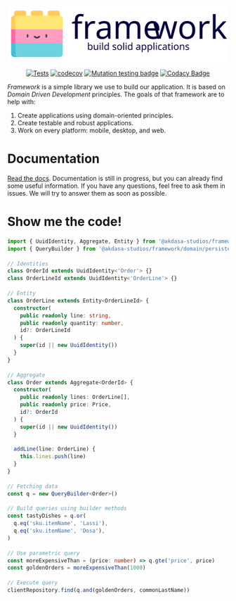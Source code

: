 <p align="center">
  <img src="https://raw.githubusercontent.com/akdasa-studios/framework/main/docs/logo.svg" height="128px"/>

<p align="center">
  <a href="https://github.com/akdasa-studios/framework/actions/workflows/tests.yml"><img src="https://github.com/akdasa-studios/framework/actions/workflows/tests.yml/badge.svg" alt="Tests"></a>
  <a href="https://codecov.io/gh/akdasa-studios/framework"><img src="https://codecov.io/gh/akdasa-studios/framework/branch/main/graph/badge.svg?token=OB1AZJDMY5" alt="codecov"></a>
  <a href="https://dashboard.stryker-mutator.io/reports/github.com/akdasa-studios/framework/main"><img src="https://img.shields.io/endpoint?style=flat&amp;url=https%3A%2F%2Fbadge-api.stryker-mutator.io%2Fgithub.com%2Fakdasa-studios%2Fframework%2Fmain" alt="Mutation testing badge"></a>
  <a href="https://www.codacy.com/gh/akdasa-studios/framework/dashboard?utm_source=github.com&amp;utm_medium=referral&amp;utm_content=akdasa-studios/framework&amp;utm_campaign=Badge_Grade"><img src="https://app.codacy.com/project/badge/Grade/a2f433a5afe841ca8bda8e6025ee4929" alt="Codacy Badge"></a>
</p>

_Framework_ is a simple library we use to build our application. It is based on _Domain Driven Development_ principles. The goals of that framework are to help with:

  1. Create applications using domain-oriented principles.
  2. Create testable and robust applications.
  3. Work on every platform: mobile, desktop, and web.

# Documentation
[Read the docs](./docs/index.md). Documentation is still in progress, but you can already find some useful information. If you have any questions, feel free to ask them in issues. We will try to answer them as soon as possible.

# Show me the code!
```ts
import { UuidIdentity, Aggregate, Entity } from '@akdasa-studios/framework/domain/models'
import { QueryBuilder } from '@akdasa-studios/framework/domain/persistence'

// Identities
class OrderId extends UuidIdentity<'Order'> {}
class OrderLineId extends UuidIdentity<'OrderLine'> {}

// Entity
class OrderLine extends Entity<OrderLineId> {
  constructor(
    public readonly line: string,
    public readonly quantity: number,
    id?: OrderLineId
  ) {
    super(id || new UuidIdentity())
  }
}

// Aggregate
class Order extends Aggregate<OrderId> {
  constructor(
    public readonly lines: OrderLine[],
    public readonly price: Price,
    id?: OrderId
  ) {
    super(id || new UuidIdentity())
  }

  addLine(line: OrderLine) {
    this.lines.push(line)
  }
}

// Fetching data
const q = new QueryBuilder<Order>()

// Build queries using builder methods
const tastyDishes = q.or(
  q.eq('sku.itemName', 'Lassi'),
  q.eq('sku.itemName', 'Dosa'),
)

// Use parametric query
const moreExpensiveThan = (price: number) => q.gte('price', price)
const goldenOrders = moreExpensiveThan(1000)

// Execute query
clientRepository.find(q.and(goldenOrders, commonLastName))
```

